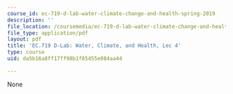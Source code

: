 ```yaml
---
course_id: ec-719-d-lab-water-climate-change-and-health-spring-2019
description: ''
file_location: /coursemedia/ec-719-d-lab-water-climate-change-and-health-spring-2019/da5b16a8ff17ff98b1f85455e084aa44_MITEC_719S19_lec4.pdf
file_type: application/pdf
layout: pdf
title: 'EC.719 D-Lab: Water, Climate, and Health, Lec 4'
type: course
uid: da5b16a8ff17ff98b1f85455e084aa44

---
```

None
